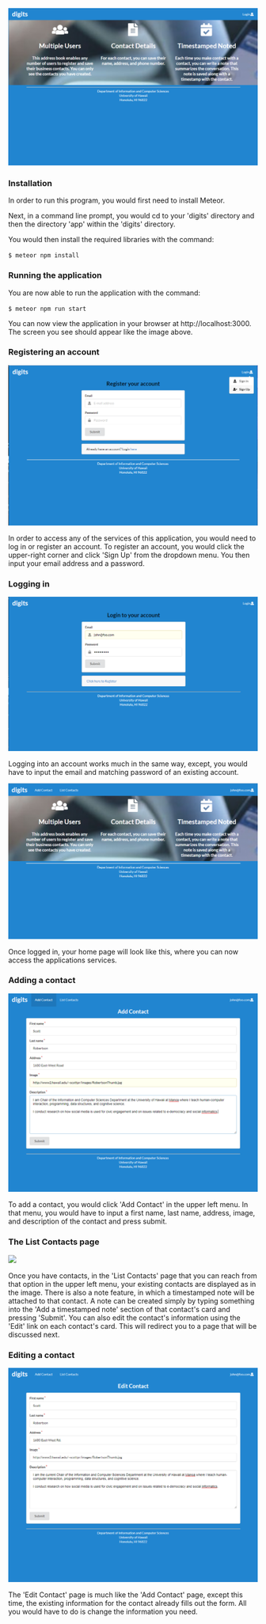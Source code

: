 <img src="doc/Digits_unlogged.png">

<h3>Installation</h3>
In order to run this program, you would first need to install Meteor.

Next, in a command line prompt, you would cd to your 'digits' directory and then the directory 'app' within the 'digits' directory.

You would then install the required libraries with the command:

<code>$ meteor npm install</code>

<h3>Running the application</h3>
You are now able to run the application with the command:

<code>$ meteor npm run start</code>

You can now view the application in your browser at http://localhost:3000. The screen you see should appear like the image above.

<h3>Registering an account</h3>
<img src="doc/Digits_Register.png">

In order to access any of the services of this application, you would need to log in or register an account. To register an account, you would click the upper-right corner and click 'Sign Up' from the dropdown menu. You then input your email address and a password.

<h3>Logging in</h3>
<img src="doc/Digits_Login.png">

Logging into an account works much in the same way, except, you would have to input the email and matching password of an existing account.

<img src="doc/Digits_loggedin.png">

Once logged in, your home page will look like this, where you can now access the applications services.

<h3>Adding a contact</h3>
<img src="doc/Digits_AddContact.png">

To add a contact, you would click 'Add Contact' in the upper left menu. In that menu, you would have to input a first name, last name, address, image, and description of the contact and press submit.

<h3>The List Contacts page</h3>
<img src="doc/Digits_ListContact.png">

Once you have contacts, in the 'List Contacts' page that you can reach from that option in the upper left menu, your existing contacts are displayed as in the image. There is also a note feature, in which a timestamped note will be attached to that contact. A note can be created simply by typing something into the 'Add a timestamped note' section of that contact's card and pressing 'Submit'. You can also edit the contact's information using the 'Edit' link on each contact's card. This will redirect you to a page that will be discussed next.

<h3>Editing a contact</h3>
<img src="doc/Digits_EditContact.png">

The 'Edit Contact' page is much like the 'Add Contact' page, except this time, the existing information for the contact already fills out the form. All you would have to do is change the information you need.
